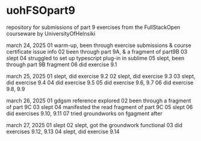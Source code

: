 # uohFSOpart9
repository for submissions of part 9 exercises from the FullStackOpen courseware by UniversityOfHelnsiki


march 24, 2025
01 warm-up, been through exercise submissions & course certificate issue info
02 been through part 9A, & a fragment of part9B
03 slept
04 struggled to set up typescript plug-in in sublime
05 slept, been through part 9B fragment
06 did exercise 9.1

march 25, 2025
01 slept, did exercise 9.2
02 slept, did exercise 9.3
03 slept, did exercise 9.4
04 did exercise 9.5
05 did exercise 9.6, 9.7
06 did exercise 9.8, 9.9

march 26, 2025
01 gdgsm reference explored
02 been through a fragment of part 9C
03 slept
04 manifested the read fragment of part 9C
05 slept
06 did exercises 9.10, 9.11
07 tried groundworks on fgagment after

march 27, 2025
01 slept
02 slept, got the groundwork functional
03 did exercises 9.12, 9.13
04 slept, did exercise 9.14